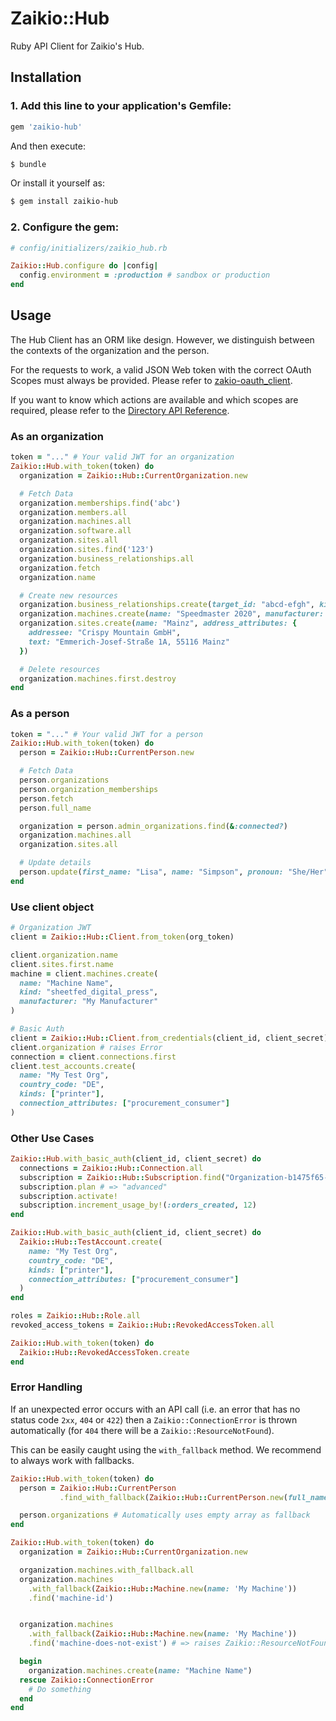 # Zaikio::Hub

Ruby API Client for Zaikio's Hub.

## Installation

### 1. Add this line to your application's Gemfile:

```ruby
gem 'zaikio-hub'
```

And then execute:
```bash
$ bundle
```

Or install it yourself as:
```bash
$ gem install zaikio-hub
```

### 2. Configure the gem:

```rb
# config/initializers/zaikio_hub.rb

Zaikio::Hub.configure do |config|
  config.environment = :production # sandbox or production
end
```


## Usage

The Hub Client has an ORM like design. However, we distinguish between the contexts of the organization and the person.

For the requests to work, a valid JSON Web token with the correct OAuth Scopes must always be provided. Please refer to [zakio-oauth_client](https://github.com/zaikio/zaikio-oauth_client).

If you want to know which actions are available and which scopes are required, please refer to the [Directory API Reference](https://docs.zaikio.com/api/directory/directory.html).

### As an organization

```rb
token = "..." # Your valid JWT for an organization
Zaikio::Hub.with_token(token) do
  organization = Zaikio::Hub::CurrentOrganization.new

  # Fetch Data
  organization.memberships.find('abc')
  organization.members.all
  organization.machines.all
  organization.software.all
  organization.sites.all
  organization.sites.find('123')
  organization.business_relationships.all
  organization.fetch
  organization.name

  # Create new resources
  organization.business_relationships.create(target_id: "abcd-efgh", kind: "printer", reference: "a-123")
  organization.machines.create(name: "Speedmaster 2020", manufacturer: "heidelberg", kind: "sheetfed_digital_press", serial_number: "HDB1337", site_id: "d6308910-f5ae-58c0-aba7-d099947845c6")
  organization.sites.create(name: "Mainz", address_attributes: {
    addressee: "Crispy Mountain GmbH",
    text: "Emmerich-Josef-Straße 1A, 55116 Mainz"
  })

  # Delete resources
  organization.machines.first.destroy
end
```

### As a person

```rb
token = "..." # Your valid JWT for a person
Zaikio::Hub.with_token(token) do
  person = Zaikio::Hub::CurrentPerson.new

  # Fetch Data
  person.organizations
  person.organization_memberships
  person.fetch
  person.full_name

  organization = person.admin_organizations.find(&:connected?)
  organization.machines.all
  organization.sites.all

  # Update details
  person.update(first_name: "Lisa", name: "Simpson", pronoun: "She/Her")
end
```

### Use client object

```rb
# Organization JWT
client = Zaikio::Hub::Client.from_token(org_token)

client.organization.name
client.sites.first.name
machine = client.machines.create(
  name: "Machine Name",
  kind: "sheetfed_digital_press",
  manufacturer: "My Manufacturer"
)

# Basic Auth
client = Zaikio::Hub::Client.from_credentials(client_id, client_secret)
client.organization # raises Error
connection = client.connections.first
client.test_accounts.create(
  name: "My Test Org",
  country_code: "DE",
  kinds: ["printer"],
  connection_attributes: ["procurement_consumer"]
)
```

### Other Use Cases

```rb
Zaikio::Hub.with_basic_auth(client_id, client_secret) do
  connections = Zaikio::Hub::Connection.all
  subscription = Zaikio::Hub::Subscription.find("Organization-b1475f65-236c-58b8-96e1-e1778b43beb7")
  subscription.plan # => "advanced"
  subscription.activate!
  subscription.increment_usage_by!(:orders_created, 12)
end

Zaikio::Hub.with_basic_auth(client_id, client_secret) do
  Zaikio::Hub::TestAccount.create(
    name: "My Test Org",
    country_code: "DE",
    kinds: ["printer"],
    connection_attributes: ["procurement_consumer"]
  )
end

roles = Zaikio::Hub::Role.all
revoked_access_tokens = Zaikio::Hub::RevokedAccessToken.all

Zaikio::Hub.with_token(token) do
  Zaikio::Hub::RevokedAccessToken.create
end
```

### Error Handling

If an unexpected error occurs with an API call (i.e. an error that has no status code `2xx`, `404` or `422`) then a `Zaikio::ConnectionError` is thrown automatically (for `404` there will be a `Zaikio::ResourceNotFound`).

This can be easily caught using the `with_fallback` method. We recommend to always work with fallbacks.

```rb
Zaikio::Hub.with_token(token) do
  person = Zaikio::Hub::CurrentPerson
           .find_with_fallback(Zaikio::Hub::CurrentPerson.new(full_name: "Hello World"))

  person.organizations # Automatically uses empty array as fallback
end

Zaikio::Hub.with_token(token) do
  organization = Zaikio::Hub::CurrentOrganization.new

  organization.machines.with_fallback.all
  organization.machines
    .with_fallback(Zaikio::Hub::Machine.new(name: 'My Machine'))
    .find('machine-id')


  organization.machines
    .with_fallback(Zaikio::Hub::Machine.new(name: 'My Machine'))
    .find('machine-does-not-exist') # => raises Zaikio::ResourceNotFound

  begin
    organization.machines.create(name: "Machine Name")
  rescue Zaikio::ConnectionError
    # Do something
  end
end
```
